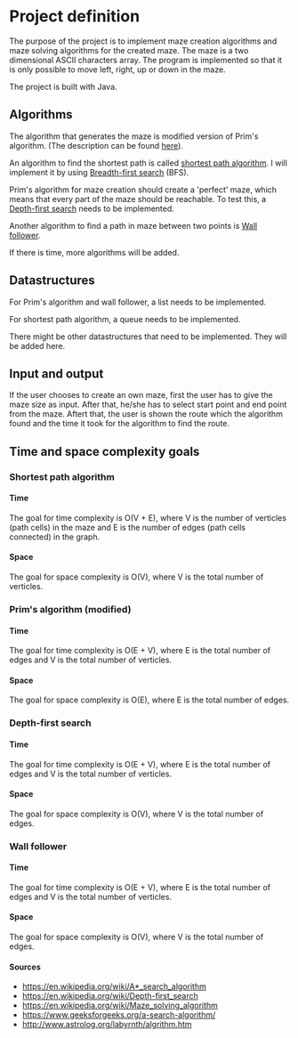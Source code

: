# Project definition

The purpose of the project is to implement maze creation algorithms and maze solving algorithms for the created maze. The maze is a two dimensional ASCII characters array. 
The program is implemented so that it is only possible to move left, right, up or down in the maze.

The project is built with Java. 

## Algorithms

The algorithm that generates the maze is modified version of Prim's algorithm. (The description can be found [here](http://www.astrolog.org/labyrnth/algrithm.htm)).

An algorithm to find the shortest path is called [shortest path algorithm](https://en.wikipedia.org/wiki/Maze_solving_algorithm#Shortest_path_algorithm). I will implement it by using [Breadth-first search](https://en.wikipedia.org/wiki/Breadth-first_search) (BFS).

Prim's algorithm for maze creation should create a 'perfect' maze, which means that every part of the maze should be reachable. To test this, a [Depth-first search](https://en.wikipedia.org/wiki/Depth-first_search) needs to be implemented.

Another algorithm to find a path in maze between two points is [Wall follower](https://en.wikipedia.org/wiki/Maze_solving_algorithm#Wall_follower).

If there is time, more algorithms will be added.

## Datastructures

For Prim's algorithm and wall follower, a list needs to be implemented.

For shortest path algorithm, a queue needs to be implemented. 

There might be other datastructures that need to be implemented. They will be added here.



## Input and output

If the user chooses to create an own maze, first the user has to give the maze size as input. After that, he/she has to select start point 
and end point from the maze. Aftert that, the user is shown the route which the algorithm found and the time it took for the algorithm 
to find the route.

## Time and space complexity goals


### Shortest path algorithm

#### Time

The goal for time complexity is O(V + E), where V is the number of verticles (path cells) in the maze and E is the number of edges (path cells connected)
in the graph. 

#### Space

The goal for space complexity is O(V), where V is the total number of verticles.


### Prim's algorithm (modified)

#### Time

The goal for time complexity is O(E + V), where E is the total number of edges and V is the total number of verticles.

#### Space

The goal for space complexity is O(E), where E is the total number of edges.

### Depth-first search

#### Time

The goal for time complexity is O(E + V), where E is the total number of edges and V is the total number of verticles.

#### Space

The goal for space complexity is O(V), where V is the total number of edges.

### Wall follower

#### Time

The goal for time complexity is O(E + V), where E is the total number of edges and V is the total number of verticles.

#### Space

The goal for space complexity is O(V), where V is the total number of edges.


#### Sources

- https://en.wikipedia.org/wiki/A*_search_algorithm
- https://en.wikipedia.org/wiki/Depth-first_search
- https://en.wikipedia.org/wiki/Maze_solving_algorithm
- https://www.geeksforgeeks.org/a-search-algorithm/
- http://www.astrolog.org/labyrnth/algrithm.htm
